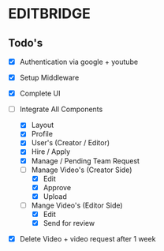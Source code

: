 # EDITBRIDGE

## Todo's

- [x] Authentication via google + youtube
- [x] Setup Middleware
- [x] Complete UI
- [ ] Integrate All Components
  - [x] Layout
  - [x] Profile
  - [x] User's (Creator / Editor)
  - [x] Hire / Apply 
  - [x] Manage / Pending Team Request
  - [ ] Manage Video's (Creator Side)
      - [x] Edit
      - [x] Approve
      - [x] Upload
  - [ ] Mange Video's (Editor Side)
      - [x] Edit
      - [x] Send for review
- [x] Delete Video + video request after 1 week
  
        
